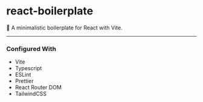 # react-boilerplate
:rocket: A minimalistic boilerplate for React with Vite.

---

### Configured With
- Vite
- Typescript
- ESLint
- Prettier
- React Router DOM
- TailwindCSS
